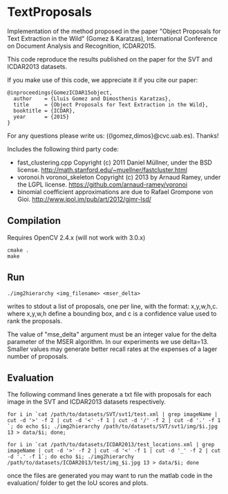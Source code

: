# TextProposals

Implementation of the method proposed in the paper "Object Proposals for Text Extraction in the Wild" (Gomez & Karatzas), International Conference on Document Analysis and Recognition, ICDAR2015.

This code reproduce the results published on the paper for the SVT and ICDAR2013 datasets.

If you make use of this code, we appreciate it if you cite our paper:
```
@inproceedings{GomezICDAR15object,
  author    = {Lluis Gomez and Dimosthenis Karatzas},
  title     = {Object Proposals for Text Extraction in the Wild},
  booktitle = {ICDAR},
  year      = {2015}
}
```



For any questions please write us: ({lgomez,dimos}@cvc.uab.es). Thanks!


Includes the following third party code:

  - fast_clustering.cpp Copyright (c) 2011 Daniel Müllner, under the BSD license. http://math.stanford.edu/~muellner/fastcluster.html
  - voronoi.h voronoi_skeleton Copyright (c) 2013 by Arnaud Ramey, under the LGPL license. https://github.com/arnaud-ramey/voronoi
  - binomial coefficient approximations are due to Rafael Grompone von Gioi. http://www.ipol.im/pub/art/2012/gjmr-lsd/

## Compilation

Requires OpenCV 2.4.x (will not work with 3.0.x)

```
cmake .
make
```

## Run

  ``./img2hierarchy <img_filename> <mser_delta>``

writes to stdout a list of proposals, one per line, with the format: x,y,w,h,c.
where x,y,w,h define a bounding box, and c is a confidence value used to rank the proposals.

The value of "mse_delta" argument must be an integer value for the delta parameter of the MSER algorithm. In our experiments we use delta=13. Smaller values may generate better recall rates at the expenses of a lager number of proposals.

## Evaluation

The following command lines generate a txt file with proposals for each image in the SVT and ICDAR2013 datasets respectively.

  ``for i in `cat /path/to/datasets/SVT/svt1/test.xml | grep imageName | cut -d '>' -f 2 | cut -d '<' -f 1 | cut -d '/' -f 2 | cut -d '.' -f 1 `; do echo $i; ./img2hierarchy /path/to/datasets/SVT/svt1/img/$i.jpg 13 > data/$i; done;``

  ``for i in `cat /path/to/datasets/ICDAR2013/test_locations.xml | grep imageName | cut -d '>' -f 2 | cut -d '<' -f 1 | cut -d '_' -f 2 | cut -d '.' -f 1`; do echo $i; ./img2hierarchy /path/to/datasets/ICDAR2013/test/img_$i.jpg 13 > data/$i; done``

once the files are generated you may want to run the matlab code in the evaluation/ folder to get the IoU scores and plots.
